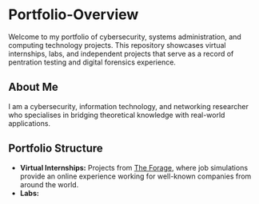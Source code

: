 # Portfolio-Overview
Welcome to my portfolio of cybersecurity, systems administration, and computing technology projects. This repository showcases virtual internships, labs, and independent projects that serve as a record of pentration testing and digital forensics experience.

## About Me
I am a cybersecurity, information technology, and networking researcher who specialises in bridging theoretical knowledge with real-world applications. 

## Portfolio Structure
- **Virtual Internships:**
  Projects from [The Forage](https://www.theforage.com/), where job simulations provide an online experience working for well-known companies from around the world.
- **Labs:**
  
